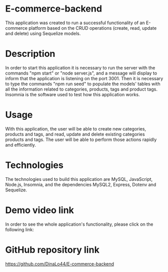 # E-commerce-backend
This application was created to run a successful functionality of an E-commerce platform based on the CRUD operations (create, read, update and delete) using Sequelize models.

# Description
In order to start this application it is necessary to run the server with the commands "npm start" or "node server.js", and a message will display to inform that the application is listening on the port 3001. Then it is necessary to type the commands "npm run seed" to populate the models' tables with all the information related to categories, products, tags and product tags. Insomnia is the software used to test how this application works.

# Usage
With this application, the user will be able to create new categories, products and tags, and read, update and delete existing categories products and tags. The user will be able to perform those actions rapidly and efficiently. 

# Technologies
The technologies used to build this application are MySQL, JavaScript, Node.js, Insomnia, and the dependencies MySQL2, Express, Dotenv and Sequelize.

# Demo video link
In order to see the whole application's functionality, please click on the following link:


# GitHub repository link
https://github.com/DinaLo44/E-commerce-backend

